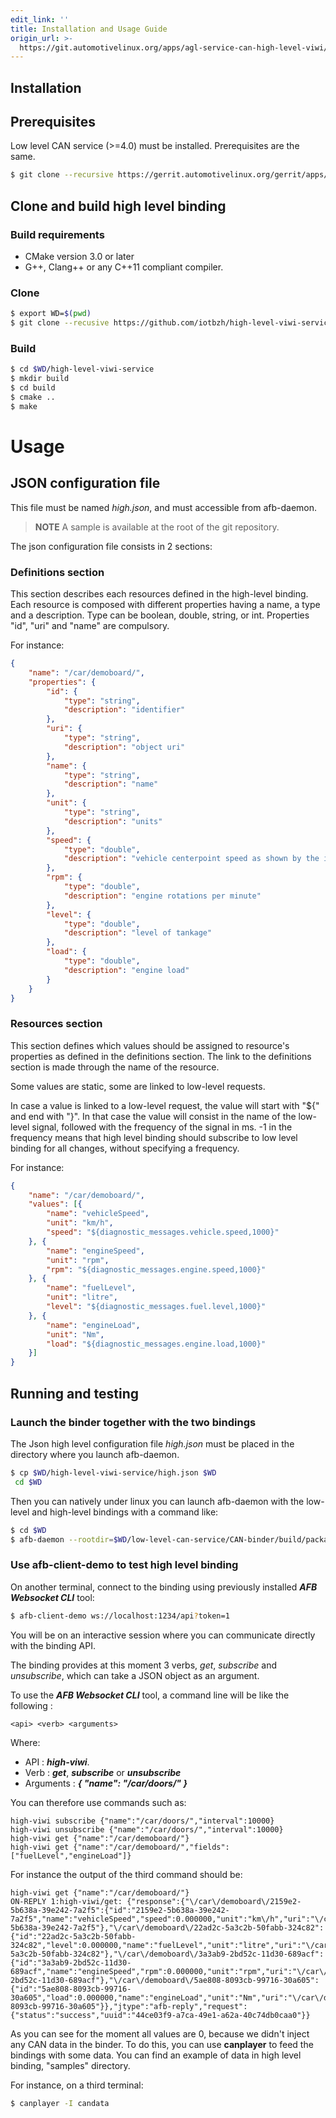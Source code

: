 ```yaml
---
edit_link: ''
title: Installation and Usage Guide
origin_url: >-
  https://git.automotivelinux.org/apps/agl-service-can-high-level-viwi/plain/docs/2-Install-Usage.md?h=icefish
---
```


<!-- WARNING: This file is generated by fetch_docs.js using /home/boron/Documents/AGL/docs-webtemplate/site/_data/tocs/apis_services/icefish/high-level-developer-guides-api-services-book.yml -->

## Installation

## Prerequisites

Low level CAN service (>=4.0) must be installed. Prerequisites are the same.

```bash
$ git clone --recursive https://gerrit.automotivelinux.org/gerrit/apps/low-level-can-service
```

## Clone and build high level binding

### Build requirements

* CMake version 3.0 or later
* G++, Clang++ or any C++11 compliant compiler.

### Clone

```bash
$ export WD=$(pwd)
$ git clone --recusive https://github.com/iotbzh/high-level-viwi-service.git
```

### Build

```bash
$ cd $WD/high-level-viwi-service
$ mkdir build
$ cd build
$ cmake ..
$ make
```



# Usage

## JSON configuration file

This file must be named *high.json*, and must accessible from afb-daemon.

> **NOTE** A sample is available at the root of the git repository.

The json configuration file consists in 2 sections:

### Definitions section

This section describes each resources defined in the high-level binding. Each resource is composed with different properties having a name, a type and a description.
Type can be boolean, double, string, or int. Properties "id", "uri" and "name" are compulsory.

For instance:

```json
{
	"name": "/car/demoboard/",
	"properties": {
		"id": {
			"type": "string",
			"description": "identifier"
		},
		"uri": {
			"type": "string",
			"description": "object uri"
		},
		"name": {
			"type": "string",
			"description": "name"
		},
		"unit": {
			"type": "string",
			"description": "units"
		},
		"speed": {
			"type": "double",
			"description": "vehicle centerpoint speed as shown by the instrument cluster"
		},
		"rpm": {
			"type": "double",
			"description": "engine rotations per minute"
		},
		"level": {
			"type": "double",
			"description": "level of tankage"
		},
		"load": {
			"type": "double",
			"description": "engine load"
		}
	}
}
```

<!-- pagebreak -->

### Resources section

This section defines which values should be assigned to resource's properties as defined in the definitions section.
The link to the definitions section is made through the name of the resource.

Some values are static, some are linked to low-level requests.

In case a value is linked to a low-level request, the value will start with "${" and end with "}". In that case the value will consist in the name of the low-level signal, followed
with the frequency of the signal in ms. -1 in the frequency means that high level binding should subscribe to low level binding for all changes, without specifying a frequency.

For instance:
```json
{
	"name": "/car/demoboard/",
	"values": [{
		"name": "vehicleSpeed",
		"unit": "km/h",
		"speed": "${diagnostic_messages.vehicle.speed,1000}"
	}, {
		"name": "engineSpeed",
		"unit": "rpm",
		"rpm": "${diagnostic_messages.engine.speed,1000}"
	}, {
		"name": "fuelLevel",
		"unit": "litre",
		"level": "${diagnostic_messages.fuel.level,1000}"
	}, {
		"name": "engineLoad",
		"unit": "Nm",
		"load": "${diagnostic_messages.engine.load,1000}"
	}]
}
```

<!-- pagebreak -->

## Running and testing

### Launch the binder together with the two bindings

The Json high level configuration file *high.json* must be placed in the directory where you launch afb-daemon.

```bash
$ cp $WD/high-level-viwi-service/high.json $WD
 cd $WD
```

Then you can natively under linux you can launch afb-daemon with the low-level and high-level bindings with a command like:

```bash
$ cd $WD
$ afb-daemon --rootdir=$WD/low-level-can-service/CAN-binder/build/package --binding=$WD/low-level-can-service/CAN-binder/build/package/lib/afb-low-can.so --binding=$WD/high-level-viwi-service/build/package/lib/afb-high-viwi.so --port=1234 --tracereq=common --token=1 --verbose
```

### Use afb-client-demo to test high level binding

On another terminal, connect to the binding using previously installed _**AFB Websocket CLI**_ tool:

```bash
$ afb-client-demo ws://localhost:1234/api?token=1
```

You will be on an interactive session where you can communicate directly with the binding API.

The binding provides at this moment 3 verbs, _get_, _subscribe_ and _unsubscribe_, which can take a JSON object as an argument.


To use the _**AFB Websocket CLI**_ tool, a command line will be like the following :

```
<api> <verb> <arguments>
```

Where:

* API : _**high-viwi**_.
* Verb : _**get**_, _**subscribe**_ or _**unsubscribe**_
* Arguments : _**{ "name": "/car/doors/" }**_

You can therefore use commands such as:

```
high-viwi subscribe {"name":"/car/doors/","interval":10000}
high-viwi unsubscribe {"name":"/car/doors/","interval":10000}
high-viwi get {"name":"/car/demoboard/"}
high-viwi get {"name":"/car/demoboard/","fields":["fuelLevel","engineLoad"]}
```

For instance the output of the third command should be:

```
high-viwi get {"name":"/car/demoboard/"}
ON-REPLY 1:high-viwi/get: {"response":{"\/car\/demoboard\/2159e2-5b638a-39e242-7a2f5":{"id":"2159e2-5b638a-39e242-7a2f5","name":"vehicleSpeed","speed":0.000000,"unit":"km\/h","uri":"\/car\/demoboard\/2159e2-5b638a-39e242-7a2f5"},"\/car\/demoboard\/22ad2c-5a3c2b-50fabb-324c82":{"id":"22ad2c-5a3c2b-50fabb-324c82","level":0.000000,"name":"fuelLevel","unit":"litre","uri":"\/car\/demoboard\/22ad2c-5a3c2b-50fabb-324c82"},"\/car\/demoboard\/3a3ab9-2bd52c-11d30-689acf":{"id":"3a3ab9-2bd52c-11d30-689acf","name":"engineSpeed","rpm":0.000000,"unit":"rpm","uri":"\/car\/demoboard\/3a3ab9-2bd52c-11d30-689acf"},"\/car\/demoboard\/5ae808-8093cb-99716-30a605":{"id":"5ae808-8093cb-99716-30a605","load":0.000000,"name":"engineLoad","unit":"Nm","uri":"\/car\/demoboard\/5ae808-8093cb-99716-30a605"}},"jtype":"afb-reply","request":{"status":"success","uuid":"44ce03f9-a7ca-49e1-a62a-40c74db0caa0"}}
```

As you can see for the moment all values are 0, because we didn't inject any CAN data in the binder. To do this, you can use **canplayer** to feed the bindings with some data.
You can find an example of data in high level binding, "samples" directory.

For instance, on a third terminal:

```bash
$ canplayer -I candata
```

